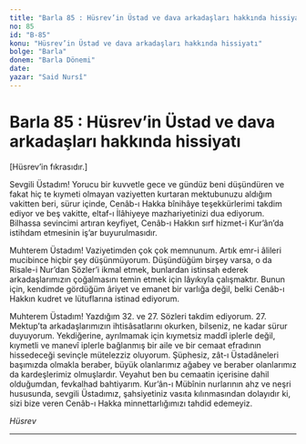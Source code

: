 ```yaml
---
title: "Barla 85 : Hüsrev’in Üstad ve dava arkadaşları hakkında hissiyatı"
no: 85
id: "B-85"
konu: "Hüsrev’in Üstad ve dava arkadaşları hakkında hissiyatı"
bolge: "Barla"
donem: "Barla Dönemi"
date: 
yazar: "Said Nursî"
---
```


# Barla 85 : Hüsrev’in Üstad ve dava arkadaşları hakkında hissiyatı

<p class="takdim">[Hüsrev’in fıkrasıdır.]</p>

Sevgili Üstadım! Yorucu bir kuvvetle gece ve gündüz beni düşündüren ve fakat hiç te kıymeti olmayan vaziyetten kurtaran mektubunuzu aldığım vakitten beri, sürur içinde, Cenâb-ı Hakka bînihâye teşekkürlerimi takdim ediyor ve beş vakitte, eltaf-ı İlâhiyeye mazhariyetinizi dua ediyorum. Bilhassa sevincimi artıran keyfiyet, Cenâb-ı Hakkın sırf hizmet-i Kur’ân’da istihdam etmesinin iş’ar buyurulmasıdır.

Muhterem Üstadım! Vaziyetimden çok çok memnunum. Artık emr-i âlileri mucibince hiçbir şey düşünmüyorum. Düşündüğüm birşey varsa, o da Risale-i Nur’dan Sözler’i ikmal etmek, bunlardan istinsah ederek arkadaşlarımızın çoğalmasını temin etmek için lâyıkıyla çalışmaktır. Bunun için, kendimde gördüğüm âriyet ve emanet bir varlığa değil, belki Cenâb-ı Hakkın kudret ve lütuflarına istinad ediyorum.

Muhterem Üstadım! Yazdığım 32. ve 27. Sözleri takdim ediyorum. 27. Mektup’ta arkadaşlarımızın ihtisâsatlarını okurken, bilseniz, ne kadar sürur duyuyorum. Yekdiğerine, ayrılmamak için kıymetsiz maddî iplerle değil, kıymetli ve manevî iplerle bağlanmış bir aile ve bir cemaat efradının hissedeceği sevinçle mütelezziz oluyorum. Şüphesiz, zât-ı Üstadâneleri başımızda olmakla beraber, büyük olanlarımız ağabey ve beraber olanlarımız da kardeşlerimiz olmuşlardır. Veyahut ben bu cemaatin içerisine dahil olduğumdan, fevkalhad bahtiyarım. Kur’ân-ı Mübînin nurlarının ahz ve neşri hususunda, sevgili Üstadımız, şahsiyetiniz vasıta kılınmasından dolayıdır ki, sizi bize veren Cenâb-ı Hakka minnettarlığımızı tahdid edemeyiz.

*Hüsrev*

***
